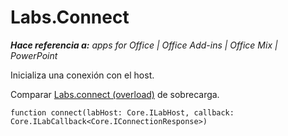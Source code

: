 
# Labs.Connect

 _**Hace referencia a:** apps for Office | Office Add-ins | Office Mix | PowerPoint_

Inicializa una conexión con el host.

Comparar [Labs.connect (overload)](../../reference/office-mix/labs.connect-overload.md) de sobrecarga.


```
function connect(labHost: Core.ILabHost, callback: Core.ILabCallback<Core.IConnectionResponse>)
```

